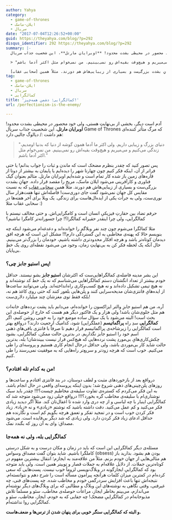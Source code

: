 ```yaml
---
author: Yahya
category:
  - game-of-thrones
  - ایلان-ماسک
  - سریال
date: "2017-07-04T12:26:52+00:00"
guid: https://theyahya.com/blog/?p=292
disqus_identifier: 292 https://theyahya.com/blog/?p=292
summary: |-
  آدم است دیگر، بخشی از بی‌نهایتِ هستی، ولی خود محصور در محیطی بشدت محدود! **اوبرایان مارتل**، این شخصیت جذاب سریال Game of Thrones که مرگ متأثر کننده‌ای هم داشت :/ دیالوگ جالبی دارد:

  > "دنیای بزرگ و زیبایی داریم. ولی اکثر ما آدما همون گوشه از دنیا که بدنیا اومدیم، زندگی می‌کنیم و می‌میریم و هیچ‌وقت بقیه‌اش رو نمی‌بینیم. من نمی‌خوام مثل اکثر آدما باشم."

  پس تصور کنید که چقدر بنظرم مضحک است که ماندن و ثبات را جواب بدانم!‌ یا حتی فراتر از آن، اینکه فکر کنیم چون چهارتا شهر را دیده‌ایم یا پایمان به بیشتر از دوتا از قاره‌های زمین باز شده کار تمام است و شده‌ایم اوبرایان مارتل. مثالم بعنوان گیک فناوری و کارآفرینی می‌شود ایلان ماسک، مریخ را مقصد قرار داده. جهانِ بشدت بزرگی‌ست و بسیاری از زیبایی‌هاش هم دورند. مثلاً همین [سحابی عقاب](https://en.wikipedia.org/wiki/Eagle_Nebula) که به نسبت مقایس کل جهان نمی‌شود گفت جای دوری‌ست! فاصله‌اش تنها هفت‌هزار سال نوری‌ست، ولی به جرأت یکی از ایده‌ال‌هاست برای زندگی. یک ویلا برای آخر هفته‌ها در سحابی عقاب مثلا :)
tag:
  - game-of-thrones
  - ایلان-ماسک
  - سریال
  - کمالگرایی
title: 'کمالگرایی: دشمن همه‌چیز!'
url: /perfectionism-is-the-enemy/

---
```

آدم است دیگر، بخشی از بی‌نهایتِ هستی، ولی خود محصور در محیطی بشدت محدود! **اوبرایان مارتل**، این شخصیت جذاب سریال Game of Thrones که مرگ متأثر کننده‌ای هم داشت :/ دیالوگ جالبی دارد:

> "دنیای بزرگ و زیبایی داریم. ولی اکثر ما آدما همون گوشه از دنیا که بدنیا اومدیم، زندگی می‌کنیم و می‌میریم و هیچ‌وقت بقیه‌اش رو نمی‌بینیم. من نمی‌خوام مثل اکثر آدما باشم."

پس تصور کنید که چقدر بنظرم مضحک است که ماندن و ثبات را جواب بدانم!‌ یا حتی فراتر از آن، اینکه فکر کنیم چون چهارتا شهر را دیده‌ایم یا پایمان به بیشتر از دوتا از قاره‌های زمین باز شده کار تمام است و شده‌ایم اوبرایان مارتل. مثالم بعنوان گیک فناوری و کارآفرینی می‌شود ایلان ماسک، مریخ را مقصد قرار داده. جهانِ بشدت بزرگی‌ست و بسیاری از زیبایی‌هاش هم دورند. مثلاً همین [سحابی عقاب](https://en.wikipedia.org/wiki/Eagle_Nebula) که به نسبت مقایس کل جهان نمی‌شود گفت جای دوری‌ست! فاصله‌اش تنها هفت‌هزار سال نوری‌ست، ولی به جرأت یکی از ایده‌ال‌هاست برای زندگی. یک ویلا برای آخر هفته‌ها در سحابی عقاب مثلا :)

حرفم تضاد بین حقارتِ فیزیکیِ انسان است و کامگرایی‌اش. و حتی مخالف نیستم با کمالگرایی، ولی چرا اینقدر حقیرانه کمالگرا؟! چرا جسورانه‌تر کامگرا نباشیم؟

مثلا کمالگرا می‌شوم چون چند نفر وبلاگم را خوانده‌اند و دغدغه‌ام می‌شود اینکه چه بنویسم حالا که پهنه‌ی مخاطبی به این گستردگی دارم!!! مشکل این است که هرچه افق دیدمان کوتاه‌تر باشد و هرچه افکار محدودتری داشته باشیم، خودمان را بزرگ‌تر می‌بینیم. حال آنکه یک لحظه فکر کن به بی‌نهایتِ‌ زمان، وجود من می‌شود نقطه‌ای روی یک خطِ بی‌پایان.

### پس استیو جابز چی؟!

این بشر مدینه فاضله‌ی کمالگراهایی‌ست که اکثرشان **استیو جابز** بشو نیستند. حداقل خودم بیشتر از تعداد انگشتان دستم کمالگراهایی می‌شناسم که نه یک خط کد نوشته‌اند و نه هیچ تیمی تشکیل داده‌اند و نه هیچ کسب‌وکاری راه‌انداخته‌اند. ولی می‌توانند ساعت‌ها از ایده‌هایِ فانتزی‌شان مدیحه‌سرایی کنند و پلن‌هایی بلغور کنند که حتی روی کاغذ هم نه، بلکه فقط توی مغزشان چند میلیارد دلاری‌ست!

آره، من هم استیو جابزِ والتر ایزاکسون را خوانده‌ام، می‌دانم باید پشت نرده‌های خانه‌ات هم مثل جلوی‌شان باشد! ولی هزار و یک فاکتور دیگر هم هست که خارج از حوصله‌ی این بحث است! البته می‌شود با یک سؤال ساده موضع خود را به خوبی روشن کنیم، اگر **کمالگرایی** سدِ راه **پراگماتیسم** (عملگرایی) شود، کدامیک ارجعیت دارند؟ درواقع بهتر است کمالگرایی را زیرشاخه‌ی پراگماتیسم قرار دهیم تا صرفاً با فانتزی بافی‌هایِ ذهنی اسم خود را استیو جابز نگذاریم. در بدترین حالت ممکن، کمالگرایی، بشود چکش‌کاری‌هایِ بی‌موردِ پشت نرده‌هایی که هیچ‌کس قرار نیست ببیندشان! بله، بدترین حالت شاید کار بی‌موردی باشد، ولی حداقل درحال انجام کاری هستیم و پروسه‌ای را طی می‌کنیم. خوب است که هرچه زودتر و سریع‌تر راه‌هایی که به موفقیت نمی‌رسند را طی کنیم.

### من به کدام تله افتادم؟!

در‌واقع بعد از بازخوردهای مثبت و لطف دوستان، در بند فانتزی افتادم و ساعت‌ها و روزهای پلن‌چینی‌های ذهنی شروع شد؛ بدون اینکه پروسه‌ای واقعی در حال انجام باشد. به این فکر می‌کردم که کستره‌ی تفاوت سلیقه‌ی مخاطبم چیست؟!!! چقدر باید سبک نوشتاری‌ام با سلیقه‌ی مخاطب گره بخورد؟!!!‌ در‌واقع خیلی زود می‌شود متوجه شد که کمالگرایی اینبار با چه لباسی و از چه دری وارد شده تا اغفال‌تان کند. مثلاً اگر دیدید زیادی فکر می‌کنید و کم عمل می‌کنید. دقت داشته باشید که نوشتم «زیادی» و نه «زیاد». زیاد فکر کردن خوب است و در تمجید تفکر و تعمق هرچه بگویم کم است و نگارنده هم حداقل ادعای زیاد فکر کردن دارد. ولی زیادی که شد دیگر بی‌فایده است. می‌شود مصداق:‌ وای به آن روز که بگندد نمک.

### کمالگرایی بله، ولی نه همه‌جا

مسئله‌ی دیگر کمالگرایی این است که باید در زمان و مکان درست و به شکل درستی کاملگرا باشیم. شاید بتوان گفت مصداق وسواس (obsess) بودن هم بشود. بذارید باز هم مثالی‌هایی از جهان خودم بزنم. مثلاً من علاقه‌مند به ایجازم؛ انتقال بیشترین مفهوم در کوتاه‌ترین جملات. از دلایل علاقه‌ام به جملات قصار و توییتر همین است. ولی باید متوجه بود که کمالگراییِ ایجازگونه در وبلاگ‌نویسی لزوماً خوب نیست. پست‌هایی که سعی کرده‌ام در کمترین میزان کلمات هرآنچه پیرامون مسأله است را شرح دهم و نتوانسته‌ام. نتیجه‌اش تنها باعث افزایش سردرگمی خودم و مخاطب شده‌. چه پست‌های فنی، چه غیرفنی، وقتی نگاهی به نوشته‌های این وبلاگ و مطالبی که برای وبلاگ‌های دیگر نوشته‌ام می‌اندازم، می‌بینم بخاطر ایجاز، مراعات حوصله‌ی مخاطب، سئو و مسلماً تلاش مذبوحانه‌ام در کمالگراییِ مضحک! چه جفایی که به خودم، ایجاز، مخاطب، سئو و کمالگرایی روا نداشته‌ام.

**و البته که کمالگرایی سنگر خوبی برای پنهان شدن از ترس‌ها و ضعف‌هاست.**
